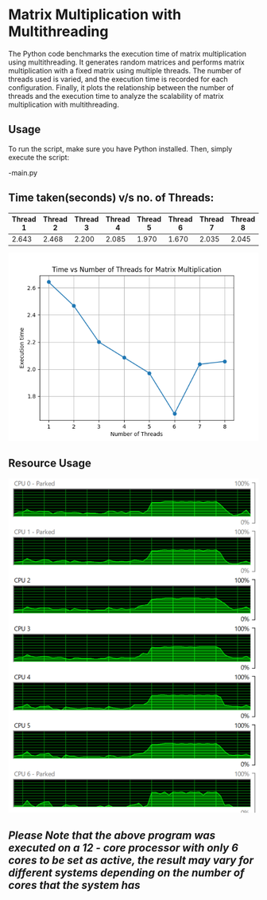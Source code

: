 # Matrix Multiplication with Multithreading

The Python code benchmarks the execution time of matrix multiplication using multithreading. It generates random matrices and performs matrix multiplication with a fixed matrix using multiple threads. The number of threads used is varied, and the execution time is recorded for each configuration. Finally, it plots the relationship between the number of threads and the execution time to analyze the scalability of matrix multiplication with multithreading.

## Usage

To run the script, make sure you have Python installed. Then, simply execute the script:

-main.py

## Time taken(seconds) v/s no. of Threads:

| Thread 1 | Thread 2 | Thread 3 | Thread 4 | Thread 5 | Thread 6 | Thread 7 | Thread 8 |
|----------|----------|----------|----------|----------|----------|----------|----------|
| 2.643     | 2.468     | 2.200    | 2.085    | 1.970    | 1.670    | 2.035    | 2.045     |


![Image Description](img.png)

## Resource Usage

![alt text](Resource_Usage.png)

## ***Please Note that the above program was executed on a 12 - core processor with only 6 cores to be set as active, the result may vary for different systems depending on the number of cores that the system has***

